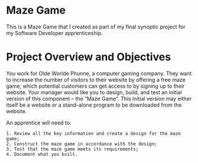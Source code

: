 # Maze Game

This is a Maze Game that I created as part of my final synoptic project for my Software Developer apprenticeship.

# Project Overview and Objectives 
You work for Olde Worlde Phunne, a computer gaming company. They want to increase the 
number of visitors to their website by offering a free maze game, which potential customers 
can get access to by signing up to their website. Your manager would like you to design, 
build, and test an initial version of this component – the “Maze Game”. This initial version 
may either itself be a website or a stand-alone program to be downloaded from the website.

An apprentice will need to:

    1. Review all the key information and create a design for the maze game;
    2. Construct the maze game in accordance with the design;
    3. Test that the maze game meets its requirements;
    4. Document what you built.

